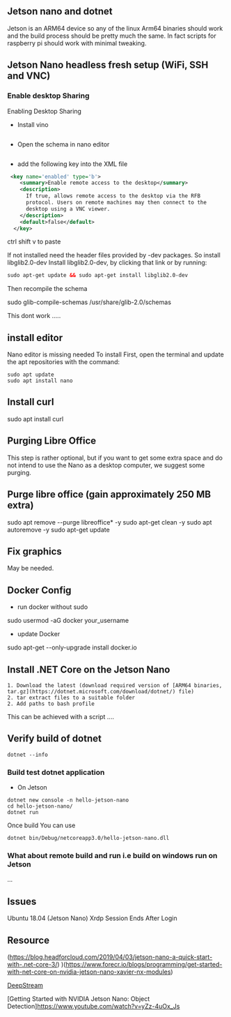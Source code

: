 
## Jetson nano and dotnet

Jetson is an ARM64 device so any of the  linux Arm64 binaries should work and the build process
should be pretty much the same. In fact scripts for raspberry pi should work with minimal tweaking.

## Jetson Nano headless fresh setup (WiFi, SSH and VNC)


### Enable desktop Sharing


 Enabling Desktop Sharing

* Install vino

```$ sudo apt install vino
```

* Open the schema in nano editor

```$ sudo nano /usr/share/glib-2.0/schemas/org.gnome.Vino.gschema.xml
```

* add the following key into the XML file

```xml
 <key name='enabled' type='b'>
    <summary>Enable remote access to the desktop</summary>
    <description>
      If true, allows remote access to the desktop via the RFB
      protocol. Users on remote machines may then connect to the
      desktop using a VNC viewer.
    </description>
    <default>false</default>
  </key>
```
ctrl shift v to paste

If not installed need the header files provided by -dev packages. So install libglib2.0-dev Install libglib2.0-dev, by clicking that link or by running:

```xml
sudo apt-get update && sudo apt-get install libglib2.0-dev
```

Then recompile the schema

sudo glib-compile-schemas /usr/share/glib-2.0/schemas

This dont work  .....



## install editor

Nano editor is missing needed
To install
First, open the terminal and update the apt repositories with the command:

```linux
sudo apt update
sudo apt install nano
```

## Install curl
sudo apt install curl

## Purging Libre Office
This step is rather optional, but if you want to get some extra space and do not intend to use the Nano as a desktop computer, we suggest some purging.

## Purge libre office (gain approximately 250 MB extra)

sudo apt remove --purge libreoffice* -y
sudo apt-get clean -y
sudo apt autoremove -y
sudo apt-get update

## Fix graphics

May be needed.

## Docker Config

* run docker without sudo

sudo usermod -aG docker your_username
* update Docker

sudo apt-get --only-upgrade install docker.io

##  Install .NET Core on the Jetson Nano

    1. Download the latest (download required version of [ARM64 binaries, tar.gz](https://dotnet.microsoft.com/download/dotnet/) file)
    2. tar extract files to a suitable folder
    2. Add paths to bash profile

This can be achieved with a script ....

## Verify build of dotnet

`dotnet --info`

### Build test dotnet application

* On Jetson

```
dotnet new console -n hello-jetson-nano
cd hello-jetson-nano/
dotnet run
```

Once build You can use

```
dotnet bin/Debug/netcoreapp3.0/hello-jetson-nano.dll
```

### What about remote build and run i.e build on windows run on Jetson

...

## Issues

Ubuntu 18.04 (Jetson Nano) Xrdp Session Ends After Login



## Resource

(https://blog.headforcloud.com/2019/04/03/jetson-nano-a-quick-start-with-.net-core-3/)
)(https://www.forecr.io/blogs/programming/get-started-with-net-core-on-nvidia-jetson-nano-xavier-nx-modules)

[DeepStream](https://docs.nvidia.com/metropolis/deepstream/dev-guide/index.html#page/DeepStream_Development_Guide)

[Getting Started with NVIDIA Jetson Nano: Object Detection]https://www.youtube.com/watch?v=yZz-4uOx_Js
